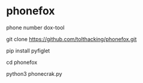 # phonefox
phone number dox-tool


git clone https://github.com/tolthacking/phonefox.git

pip install pyfiglet

cd phonefox

python3 phonecrak.py
